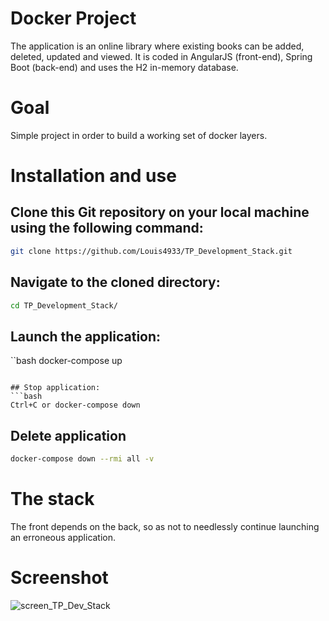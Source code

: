 # Docker Project
The application is an online library where existing books can be added, deleted, updated and viewed. It is coded in AngularJS (front-end), Spring Boot (back-end) and uses the H2 in-memory database.

# Goal
Simple project in order to build a working set of docker layers.

# Installation and use

## Clone this Git repository on your local machine using the following command:
```bash
git clone https://github.com/Louis4933/TP_Development_Stack.git
```

## Navigate to the cloned directory:
```bash
cd TP_Development_Stack/
```

## Launch the application:
``bash
docker-compose up
```

## Stop application:
```bash
Ctrl+C or docker-compose down
```

## Delete application
```bash
docker-compose down --rmi all -v
```

# The stack
The front depends on the back, so as not to needlessly continue launching an erroneous application.

# Screenshot

![screen_TP_Dev_Stack](https://github.com/Louis4933/TP_Development_Stack/assets/100688035/c8e74a88-5547-47c7-af95-88f81523085b)
